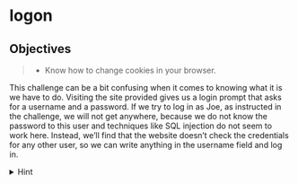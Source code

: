 # logon
## Objectives
> - Know how to change cookies in your browser.

This challenge can be a bit confusing when it comes to knowing what it is we have to do. Visiting the site provided gives us a login prompt that asks for a username and a password. If we try to log in as Joe, as instructed in the challenge, we will not get anywhere, because we do not know the password to this user and techniques like SQL injection do not seem to work here. Instead, we’ll find that the website doesn’t check the credentials for any other user, so we can write anything in the username field and log in. 
<details>
<summary>Hint</summary>
<br>
Once in, we are told that our success is short-lived, as we can’t see the flag. However, inspecting the cookies we will see the ‘admin’ cookie has been set with a `False` value. Changing this to `True` and reloading the page gets us the flag.
Note - To inspect our cookies we can do the following:

- Chrome: Right click > Inspect > Application > Cookies on the left-hand side
- Firefox: Right click > Inspect > Storage > Cookies on the left-hand side
</details>